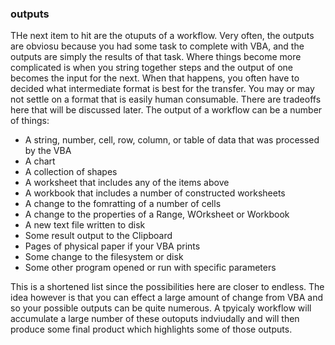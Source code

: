 ### outputs

THe next item to hit are the otuputs of a workflow. Very often, the outputs are obviosu because you had some task to complete with VBA, and the outputs are simply the results of that task. Where things become more complicated is when you string together steps and the output of one becomes the input for the next. When that happens, you often have to decided what intermediate format is best for the transfer. You may or may not settle on a format that is easily human consumable. There are tradeoffs here that will be discussed later. The output of a workflow can be a number of things:

- A string, number, cell, row, column, or table of data that was processed by the VBA
- A chart
- A collection of shapes
- A worksheet that includes any of the items above
- A workbook that includes a number of constructed worksheets
- A change to the fomratting of a number of cells
- A change to the properties of a Range, WOrksheet or Workbook
- A new text file written to disk
- Some result output to the Clipboard
- Pages of physical paper if your VBA prints
- Some change to the filesystem or disk
- Some other program opened or run with specific parameters

This is a shortened list since the possibilities here are closer to endless. The idea however is that you can effect a large amount of change from VBA and so your possible outputs can be quite numerous. A tpyicaly workflow will accumulate a large number of these outoputs indviudally and will then produce some final product which highlights some of those outputs.
